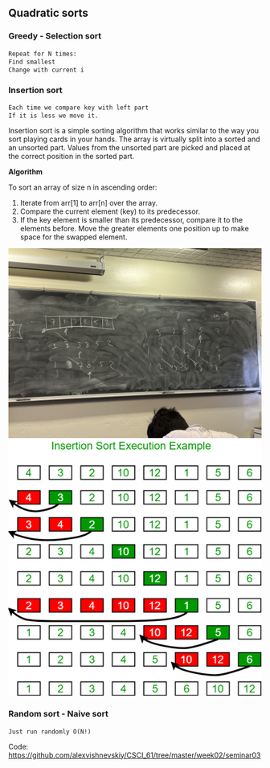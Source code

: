 ## Quadratic sorts

### Greedy - Selection sort

    Repeat for N times:
    Find smallest
    Change with current i
### Insertion sort
    Each time we compare key with left part
    If it is less we move it.

Insertion sort is a simple sorting algorithm that works similar to the way you sort playing cards in your hands. The array is virtually split into a sorted and an unsorted part. Values from the unsorted part are picked and placed at the correct position in the sorted part.

**Algorithm**

To sort an array of size n in ascending order: 
1. Iterate from arr[1] to arr[n] over the array. 
2. Compare the current element (key) to its predecessor. 
3. If the key element is smaller than its predecessor, compare it to the elements before. Move the greater elements one position up to make space for the swapped element.

![insertion](../../static/week02/seminar03/insertionSort.jpeg)
![insertion_add](../../static/week02/seminar03/insertionsort1.png)
### Random sort - Naive sort
    Just run randomly O(N!)

Code: https://github.com/alexvishnevskiy/CSCI_61/tree/master/week02/seminar03
